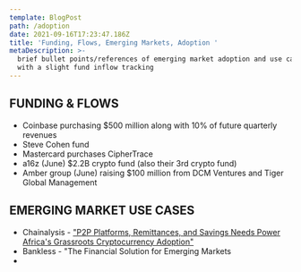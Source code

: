 ```yaml
---
template: BlogPost
path: /adoption
date: 2021-09-16T17:23:47.186Z
title: 'Funding, Flows, Emerging Markets, Adoption '
metaDescription: >-
  brief bullet points/references of emerging market adoption and use cases along
  with a slight fund inflow tracking
---
```

## FUNDING & FLOWS

* Coinbase purchasing $500 million along with 10% of future quarterly revenues
* Steve Cohen fund 
* Mastercard purchases CipherTrace
* a16z (June) $2.2B crypto fund (also their 3rd crypto fund)
* Amber group (June) raising $100 million from DCM Ventures and Tiger Global Management 

## EMERGING MARKET USE CASES

* Chainalysis - ["P2P Platforms, Remittances, and Savings Needs Power Africa's Grassroots Cryptocurrency Adoption" ](https://blog.chainalysis.com/reports/africas-grassroots-cryptocurrency-adoption)
* Bankless - "The Financial Solution for Emerging Markets
*
